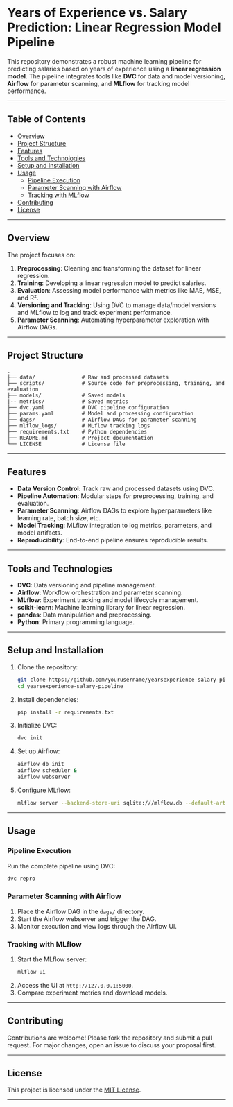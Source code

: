 # Years of Experience vs. Salary Prediction: Linear Regression Model Pipeline

This repository demonstrates a robust machine learning pipeline for predicting salaries based on years of experience using a **linear regression model**. The pipeline integrates tools like **DVC** for data and model versioning, **Airflow** for parameter scanning, and **MLflow** for tracking model performance.

---

## Table of Contents

- [Overview](#overview)
- [Project Structure](#project-structure)
- [Features](#features)
- [Tools and Technologies](#tools-and-technologies)
- [Setup and Installation](#setup-and-installation)
- [Usage](#usage)
  - [Pipeline Execution](#pipeline-execution)
  - [Parameter Scanning with Airflow](#parameter-scanning-with-airflow)
  - [Tracking with MLflow](#tracking-with-mlflow)
- [Contributing](#contributing)
- [License](#license)

---

## Overview

The project focuses on:

1. **Preprocessing**: Cleaning and transforming the dataset for linear regression.
2. **Training**: Developing a linear regression model to predict salaries.
3. **Evaluation**: Assessing model performance with metrics like MAE, MSE, and R².
4. **Versioning and Tracking**: Using DVC to manage data/model versions and MLflow to log and track experiment performance.
5. **Parameter Scanning**: Automating hyperparameter exploration with Airflow DAGs.

---

## Project Structure

```plaintext
.
├── data/               # Raw and processed datasets
├── scripts/            # Source code for preprocessing, training, and evaluation
├── models/             # Saved models
|-- metrics/            # Saved metrics
├── dvc.yaml            # DVC pipeline configuration
├── params.yaml         # Model and processing configuration
├── dags/               # Airflow DAGs for parameter scanning
├── mlflow_logs/        # MLflow tracking logs
├── requirements.txt    # Python dependencies
├── README.md           # Project documentation
└── LICENSE             # License file
```

---

## Features

- **Data Version Control**: Track raw and processed datasets using DVC.
- **Pipeline Automation**: Modular steps for preprocessing, training, and evaluation.
- **Parameter Scanning**: Airflow DAGs to explore hyperparameters like learning rate, batch size, etc.
- **Model Tracking**: MLflow integration to log metrics, parameters, and model artifacts.
- **Reproducibility**: End-to-end pipeline ensures reproducible results.

---

## Tools and Technologies

- **DVC**: Data versioning and pipeline management.
- **Airflow**: Workflow orchestration and parameter scanning.
- **MLflow**: Experiment tracking and model lifecycle management.
- **scikit-learn**: Machine learning library for linear regression.
- **pandas**: Data manipulation and preprocessing.
- **Python**: Primary programming language.

---

## Setup and Installation

1. Clone the repository:

   ```bash
   git clone https://github.com/yourusername/yearsexperience-salary-pipeline.git
   cd yearsexperience-salary-pipeline
   ```

2. Install dependencies:

   ```bash
   pip install -r requirements.txt
   ```

3. Initialize DVC:

   ```bash
   dvc init
   ```

4. Set up Airflow:

   ```bash
   airflow db init
   airflow scheduler &
   airflow webserver
   ```

5. Configure MLflow:
   ```bash
   mlflow server --backend-store-uri sqlite:///mlflow.db --default-artifact-root ./mlruns
   ```

---

## Usage

### Pipeline Execution

Run the complete pipeline using DVC:

```bash
dvc repro
```

### Parameter Scanning with Airflow

1. Place the Airflow DAG in the `dags/` directory.
2. Start the Airflow webserver and trigger the DAG.
3. Monitor execution and view logs through the Airflow UI.

### Tracking with MLflow

1. Start the MLflow server:
   ```bash
   mlflow ui
   ```
2. Access the UI at `http://127.0.0.1:5000`.
3. Compare experiment metrics and download models.

---

## Contributing

Contributions are welcome! Please fork the repository and submit a pull request. For major changes, open an issue to discuss your proposal first.

---

## License

This project is licensed under the [MIT License](LICENSE).

---
